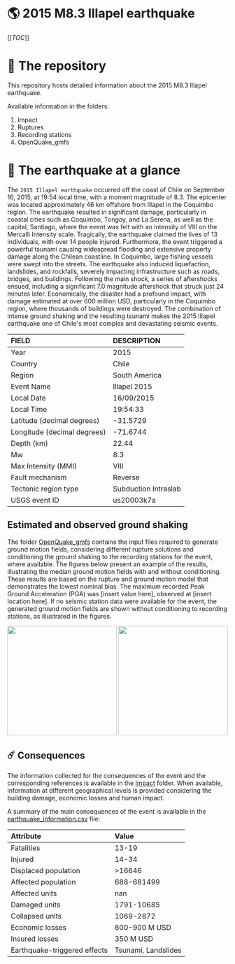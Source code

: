 # 🌎 2015 M8.3 Illapel earthquake
[[_TOC_]]

# 📂 The repository

This repository hosts detailed information about the 2015 M8.3 Illapel earthquake.

Available information in the folders:

1. Impact
2. Ruptures
3. Recording stations
4. OpenQuake_gmfs


# 🚀 The earthquake at a glance 

The `2015 Illapel earthquake` occurred off the coast of Chile on September 16, 2015, at 19:54 local time, with a moment magnitude of 8.3. The epicenter was located approximately 46 km offshore from Illapel in the Coquimbo region. The earthquake resulted in significant damage, particularly in coastal cities such as Coquimbo, Tongoy, and La Serena, as well as the capital, Santiago, where the event was felt with an intensity of VIII on the Mercalli Intensity scale. Tragically, the earthquake claimed the lives of 13 individuals, with over 14 people injured. Furthermore, the event triggered a powerful tsunami causing widespread flooding and extensive property damage along the Chilean coastline. In Coquimbo, large fishing vessels were swept into the streets. The earthquake also induced liquefaction, landslides, and rockfalls, severely impacting infrastructure such as roads, bridges, and buildings. Following the main shock, a series of aftershocks ensued, including a significant 7.0 magnitude aftershock that struck just 24 minutes later. Economically, the disaster had a profound impact, with damage estimated at over 600 million USD, particularly in the Coquimbo region, where thousands of buildings were destroyed. The combination of intense ground shaking and the resulting tsunami makes the 2015 Illapel earthquake one of Chile's most complex and devastating seismic events.

| FIELD | DESCRIPTION |
|:-------|:-------------|
| Year | 2015 |
| Country | Chile |
| Region | South America |
| Event Name | Illapel 2015 |
| Local Date | 16/09/2015 |
| Local Time | 19:54:33 |
| Latitude (decimal degrees) | -31.5729 |
| Longitude (decimal degrees) | -71.6744 |
| Depth (km) | 22.44 |
| Mw | 8.3 |
| Max Intensity (MMI) | VIII |
| Fault mechanism | Reverse |
| Tectonic region type | Subduction Intraslab |
| USGS event ID | us20003k7a |

## Estimated and observed ground shaking

The folder [OpenQuake_gmfs](./OpenQuake_gmfs/) contains the input files required to generate ground motion fields, considering different rupture solutions and conditioning the ground shaking to the recording stations for the event, where available. The figures below present an example of the results, illustrating the median ground motion fields with and without conditioning. These results are based on the rupture and ground motion model that demonstrates the lowest nominal bias. The maximum recorded Peak Ground Acceleration (PGA) was [insert value here], observed at [insert location here]. If no seismic station data were available for the event, the generated ground motion fields are shown without conditioning to recording stations, as illustrated in the figures.

<img src="./4_OpenQuake_gmfs/median_gmf_stations_none.png" height="250">
<img src="./4_OpenQuake_gmfs/median_gmf_stations_seismic.png" height="250">

## ☄️ Consequences

The information collected for the consequences of the event and the corresponding references is available in the [Impact](./Impact) folder. When available, information at different geographical levels is provided considering the building damage, economic losses and human impact.

A summary of the main consequences of the event is available in the [earthquake_information.csv](./earthquake_information.csv) file:

| Attribute | Value |
|:-------|:-------------|
| Fatalities | 13-19 |
| Injured | 14-34 |
| Displaced population | >16646 |
| Affected population | 688-681499 |
| Affected units | nan |
| Damaged units | 1791-10685  |
| Collapsed units | 1069-2872  |
| Economic losses | 600-900 M USD |
| Insured losses | 350 M USD |
| Earthquake-triggered effects | Tsunami, Landslides |